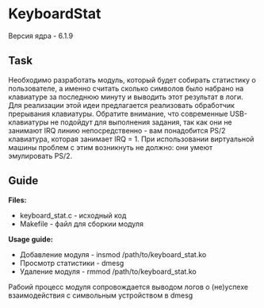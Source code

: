 # KeyboardStat
Версия ядра - 6.1.9

## Task
Необходимо разработать модуль, который будет собирать статистику о пользователе, а именно считать сколько символов было набрано на клавиатуре за последнюю минуту и выводить этот результат в логи.
Для реализации этой идеи предлагается реализовать обработчик прерывания клавиатуры. Обратите внимание, что современные USB-клавиатуры не подойдут для выполнения задания, так как они не занимают IRQ линию непосредственно - вам понадобится PS/2 клавиатура, которая занимает IRQ = 1. При использовании виртуальной машины проблем с этим возникнуть не должно: они умеют эмулировать PS/2.

## Guide
**Files:**

- keyboard_stat.c - исходный код
- Makefile - файл для сборкии модуля

**Usage guide:**

- Добавление модуля - insmod /path/to/keyboard_stat.ko
- Просмотр статистики - dmesg
- Удаление модуля - rmmod /path/to/keyboard_stat.ko

Рабоий процесс модуля сопровождается выводом логов о (не)успехе взаимодействия с символьным устройством в dmesg
